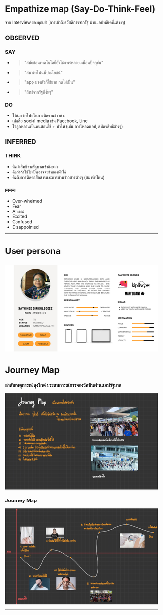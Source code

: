 # Empathize map (Say-Do-Think-Feel)
จาก Interview ของคุณย่า (การเข้าถึงสวัสดิการจากรัฐ ผ่านเเอปพลิเคชั่นต่างๆ)
## OBSERVED
### SAY
- > "สมัยก่อนเทคโนโลยียังไม่เเพร่หลายเหมือนปัจจุบัน"
- > "สมาร์ทโฟนมีประโยชน์"
- > "app บางตัวก็ใช้ยาก กดไม่เป็น"
- > "สิทธ์จากรัฐก็งั้นๆ"
### DO
- ใช้สมาร์ทโฟนในการติดตามข่าวสาร
- เล่นสื่อ social media เช่น Facebook, Line
- ให้ลูกหลานเป็นคนสอนใช้ + ทำให้ (เช่น การโหลดเเอป, สมัครสิทธิต่างๆ)
## INFERRED
### THINK
- คิดว่าสิทธิจากรัฐบาลเข้าถึงยาก
- คิดว่าถ้าใช้ไม่เป็นอาจจะทำของพังได้
- คิดถึงการติดต่อสื่อสารเเละการอ่านข่าวสารต่างๆ (สมาร์ทโฟน)
### FEEL
- Over-whelmed
- Fear
- Afraid
- Excited
- Confused
- Disappointed
--------
# User persona
![user persona](./IMAGES/Userpersona2.jpg)
-----
# Journey Map
### ลำดับเหตุการณ์ ลุงไกด์ ประสบการณ์การจองวัคซีนผ่านเเอปรัฐบาล
![JourneyMap1](./IMAGES/JourneyMap-DT.jpg)

### Journey Map
![JourneyMap/](./IMAGES/JourneyMap-DT2.jpg)

--------

